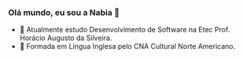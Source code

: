 ### Olá mundo, eu sou a Nabia 👋

- 🔭  Atualmente estudo Desenvolvimento de Software na Etec Prof. Horácio Augusto da Silveira.
- 📓 Formada em Lingua Inglesa pelo CNA Cultural Norte Americano.

